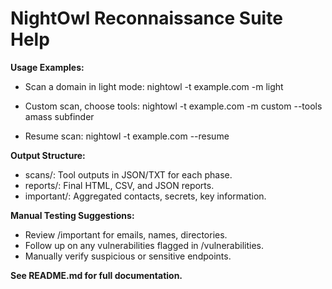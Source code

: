 # NightOwl Reconnaissance Suite Help

**Usage Examples:**

- Scan a domain in light mode:
  nightowl -t example.com -m light

- Custom scan, choose tools:
  nightowl -t example.com -m custom --tools amass subfinder

- Resume scan:
  nightowl -t example.com --resume

**Output Structure:**
- scans/: Tool outputs in JSON/TXT for each phase.
- reports/: Final HTML, CSV, and JSON reports.
- important/: Aggregated contacts, secrets, key information.

**Manual Testing Suggestions:**
- Review /important for emails, names, directories.
- Follow up on any vulnerabilities flagged in /vulnerabilities.
- Manually verify suspicious or sensitive endpoints.

**See README.md for full documentation.**
